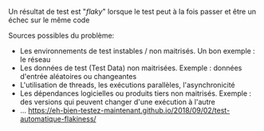 Un résultat de test est "_flaky_" lorsque le test peut à la fois passer et être un échec sur le même code

Sources possibles du problème:
-   Les environnements de test instables / non maitrisés. Un bon exemple : le réseau
-   Les données de test (Test Data) non maitrisées. Exemple : données d'entrée aléatoires ou changeantes
-   L'utilisation de threads, les exécutions parallèles, l'asynchronicité
-   Les dépendances logicielles ou produits tiers non maitrisés. Exemple : des versions qui peuvent changer d'une exécution à l'autre
- ...
https://eh-bien-testez-maintenant.github.io/2018/09/02/test-automatique-flakiness/
